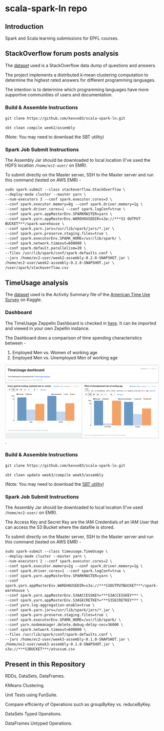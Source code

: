 # scala-spark-ln repo

## Introduction
Spark and Scala learning submissions for EPFL courses.

## StackOverflow forum posts analysis

The [dataset](http://alaska.epfl.ch/~dockermoocs/bigdata/stackoverflow.csv) used is a StackOverflow data dump of questions and answers.

The project implements a distributed k-mean clustering computation to determine the highest rated answers for different programming languages.

The intention is to determine which programming languages have more supportive communities of users and documentation. 

### Build & Assemble Instructions

`git clone https://github.com/kevvo83/scala-spark-ln.git`

`sbt clean compile week2/assembly`

(Note: You may need to download the SBT utility)

### Spark Job Submit Instructions

The Assembly Jar should be downloaded to local location (I've used the HDFS location `/home/ec2-user/` on EMR).

To submit directly on the Master server, SSH to the Master server and run this command (tested on AWS EMR) -

```
sudo spark-submit --class stackoverflow.StackOverflow \
--deploy-mode cluster --master yarn \
--num-executors 3 --conf spark.executor.cores=3 \
--conf spark.executor.memory=8g --conf spark.driver.memory=1g \
--conf spark.driver.cores=1 --conf spark.logConf=true \
--conf spark.yarn.appMasterEnv.SPARKMASTER=yarn \
--conf spark.yarn.appMasterEnv.WAREHOUSEDIR=s3a://***S3 OUTPUT BUCKET***/spark-warehouse \
--conf spark.yarn.jars=/usr/lib/spark/jars/*.jar \
--conf spark.yarn.preserve.staging.files=true \
--conf spark.executorEnv.SPARK_HOME=/usr/lib/spark/ \
--conf spark.network.timeout=600000 \
--conf spark.default.parallelism=20 \
--files /usr/lib/spark/conf/spark-defaults.conf \
--jars /home/ec2-user/week2-assembly-0.2.0-SNAPSHOT.jar \
/home/ec2-user/week2-assembly-0.2.0-SNAPSHOT.jar \
/user/spark/stackoverflow.csv
```

## TimeUsage analysis

The [dataset](http://alaska.epfl.ch/~dockermoocs/bigdata/atussum.csv) used is the Activity Summary file 
of the [American Time Use Survey](https://www.kaggle.com/bls/american-time-use-survey) on Kaggle.

### Dashboard

The TimeUsage Zeppelin Dashboard is checked in [here](TimeUsage.json). It can be imported and viewed in your own Zepellin instance.

The Dashboard does a comparison of time spending characteristics between -

1. Employed Men vs. Women of working age
2. Employed Men vs. Unemployed Men of working age

![TimeUsage Dashboard](images/TimeUsageDashboard.png).


### Build & Assemble Instructions

`git clone https://github.com/kevvo83/scala-spark-ln.git`

`sbt clean update week3/compile week3/assembly`

(Note: You may need to download the [SBT utility](https://www.scala-sbt.org/download.html))

### Spark Job Submit Instructions

The Assembly Jar should be downloaded to local location (I've used `/home/ec2-user/` on EMR).

The Access Key and Secret Key are the IAM Credentials of an IAM User that can access the S3 Bucket where the datafile is stored.

To submit directly on the Master server, SSH to the Master server and run this command (tested on AWS EMR) -
```
sudo spark-submit --class timeusage.TimeUsage \
--deploy-mode cluster --master yarn \
--num-executors 2 --conf spark.executor.cores=2 \
--conf spark.executor.memory=2g --conf spark.driver.memory=1g \
--conf spark.driver.cores=1 --conf spark.logConf=true \
--conf spark.yarn.appMasterEnv.SPARKMASTER=yarn \
--conf spark.yarn.appMasterEnv.WAREHOUSEDIR=s3a://***S3OUTPUTBUCKET***/spark-warehouse \
--conf spark.yarn.appMasterEnv.S3AACCESSKEY=***S3ACCESSKEY*** \
--conf spark.yarn.appMasterEnv.S3ASECRETKEY=***S3SECRETKEY*** \
--conf yarn.log-aggregation-enable=true \
--conf spark.yarn.jars=/usr/lib/spark/jars/*.jar \
--conf spark.yarn.preserve.staging.files=true \
--conf spark.executorEnv.SPARK_HOME=/usr/lib/spark/ \
--conf yarn.nodemanager.delete.debug-delay-sec=36000 \
--conf spark.network.timeout=600000 \
--files /usr/lib/spark/conf/spark-defaults.conf \
--jars /home/ec2-user/week3-assembly-0.1.0-SNAPSHOT.jar \
/home/ec2-user/week3-assembly-0.1.0-SNAPSHOT.jar \
s3a://***S3BUCKET***/atussum.csv
```

## Present in this Repository

RDDs, DataSets, DataFrames.

KMeans Clustering.

Unit Tests using FunSuite.

Compare efficienty of Operations such as groupByKey vs. reduceByKey.

DataSets Typed Operations.

DataFrames Untyped Operations.
